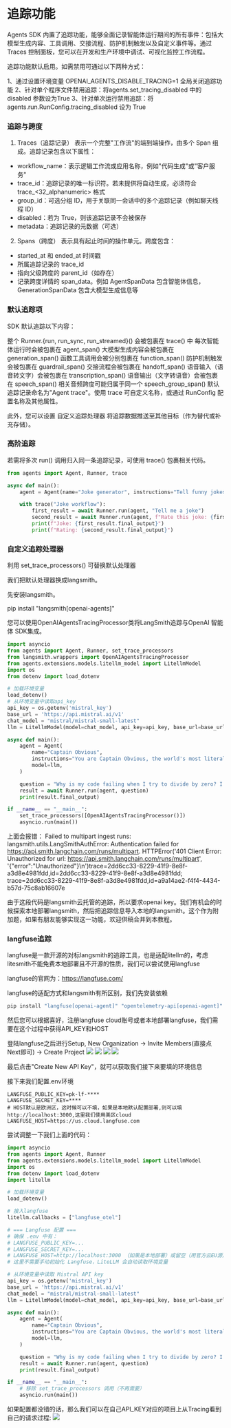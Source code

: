 # 追踪功能
Agents SDK 内置了追踪功能，能够全面记录智能体运行期间的所有事件：包括大模型生成内容、工具调用、交接流程、防护机制触发以及自定义事件等。通过 Traces 控制面板，您可以在开发和生产环境中调试、可视化监控工作流程。

追踪功能默认启用。如需禁用可通过以下两种方式：

1、通过设置环境变量 OPENAI_AGENTS_DISABLE_TRACING=1 全局关闭追踪功能
2、针对单个程序文件禁用追踪：将agents.set_tracing_disabled 中的 disabled 参数设为True
3、针对单次运行禁用追踪：将 agents.run.RunConfig.tracing_disabled 设为 True

### 追踪与跨度
1. Traces（追踪记录） 表示一个完整"工作流"的端到端操作，由多个 Span 组成。追踪记录包含以下属性：
- workflow_name：表示逻辑工作流或应用名称，例如"代码生成"或"客户服务"
- trace_id：追踪记录的唯一标识符。若未提供将自动生成，必须符合 trace_<32_alphanumeric> 格式
- group_id：可选分组 ID，用于关联同一会话中的多个追踪记录（例如聊天线程 ID）
- disabled：若为 True，则该追踪记录不会被保存
- metadata：追踪记录的元数据（可选）


2. Spans（跨度） 表示具有起止时间的操作单元。跨度包含：
- started_at 和 ended_at 时间戳
- 所属追踪记录的 trace_id
- 指向父级跨度的 parent_id（如存在）
- 记录跨度详情的 span_data。例如 AgentSpanData 包含智能体信息，GenerationSpanData 包含大模型生成信息等

### 默认追踪项
SDK 默认追踪以下内容：

整个 Runner.{run, run_sync, run_streamed}() 会被包裹在 trace() 中
每次智能体运行时会被包裹在 agent_span()
大模型生成内容会被包裹在 generation_span()
函数工具调用会被分别包裹在 function_span()
防护机制触发会被包裹在 guardrail_span()
交接流程会被包裹在 handoff_span()
语音输入（语音转文字）会被包裹在 transcription_span()
语音输出（文字转语音）会被包裹在 speech_span()
相关音频跨度可能归属于同一个 speech_group_span()
默认追踪记录命名为"Agent trace"。使用 trace 可自定义名称，或通过 RunConfig 配置名称及其他属性。

此外，您可以设置 自定义追踪处理器 将追踪数据推送至其他目标（作为替代或补充存储）。

### 高阶追踪
若需将多次 run() 调用归入同一条追踪记录，可使用 trace() 包裹相关代码。

```python
from agents import Agent, Runner, trace

async def main():
    agent = Agent(name="Joke generator", instructions="Tell funny jokes.")

    with trace("Joke workflow"): 
        first_result = await Runner.run(agent, "Tell me a joke")
        second_result = await Runner.run(agent, f"Rate this joke: {first_result.final_output}")
        print(f"Joke: {first_result.final_output}")
        print(f"Rating: {second_result.final_output}")
```

### 自定义追踪处理器

利用 set_trace_processors() 可替换默认处理器

我们把默认处理器换成langsmith。

先安装langsmith。

pip install "langsmith[openai-agents]"


您可以使用OpenAIAgentsTracingProcessor类将LangSmith追踪与OpenAI 智能体 SDK集成。
```python
import asyncio
from agents import Agent, Runner, set_trace_processors
from langsmith.wrappers import OpenAIAgentsTracingProcessor
from agents.extensions.models.litellm_model import LitellmModel
import os
from dotenv import load_dotenv

# 加载环境变量
load_dotenv()
# 从环境变量中读取api_key
api_key = os.getenv('mistral_key')
base_url = 'https://api.mistral.ai/v1'
chat_model = "mistral/mistral-small-latest"
llm = LitellmModel(model=chat_model, api_key=api_key, base_url=base_url)

async def main():
    agent = Agent(
        name="Captain Obvious",
        instructions="You are Captain Obvious, the world's most literal technical support agent.",
        model=llm,
    )

    question = "Why is my code failing when I try to divide by zero? I keep getting this error message."
    result = await Runner.run(agent, question)
    print(result.final_output)

if __name__ == "__main__":
    set_trace_processors([OpenAIAgentsTracingProcessor()])
    asyncio.run(main())
```

上面会报错：
Failed to multipart ingest runs: langsmith.utils.LangSmithAuthError: Authentication failed for https://api.smith.langchain.com/runs/multipart. HTTPError('401 Client Error: Unauthorized for url: https://api.smith.langchain.com/runs/multipart', '{"error":"Unauthorized"}\n')trace=2dd6cc33-8229-41f9-8e8f-a3d8e4981fdd,id=2dd6cc33-8229-41f9-8e8f-a3d8e4981fdd; trace=2dd6cc33-8229-41f9-8e8f-a3d8e4981fdd,id=a9a14ae2-f4f4-4434-b57d-75c8ab16607e

由于这段代码是langsmith云托管的追踪，所以要求openai key。我们有机会的时候探索本地部署langsmith，然后把追踪信息导入本地的langsmith。这个作为附加题，如果有朋友能够实现这一功能，欢迎供稿合并到本教程。

### langfuse追踪
langfuse是一款开源的对标langsmith的追踪工具，也是适配litellm的，考虑litesmith不能免费本地部署且不开源的性质，我们可以尝试使用langfuse

langfuse的官网为：https://langfuse.com/

langfuse的适配方式和langsmith有所区别，我们先安装依赖
```bash
pip install "langfuse[openai-agent]" "opentelemetry-api[openai-agent]" "opentelemetry-sdk[openai-agent]" "opentelemetry-exporter-otlp[openai-agent]"
```

然后您可以根据喜好，注册langfuse cloud账号或者本地部署langfuse，我们需要在这个过程中获得API_KEY和HOST

登陆langfuse之后进行Setup, New Organization -> Invite Members(直接点Next即可) -> Create Project
![](./img/09-02-org.png)
![](./img/09-03-memb.png)
![](./img/09-04-proj.png)
![](./img/09-05-apikey.png)

最后点击"Create New API Key"，就可以获取我们接下来要填的环境信息

接下来我们配置.env环境
```env
LANGFUSE_PUBLIC_KEY=pk-lf-****
LANGFUSE_SECRET_KEY=****
# HOST默认是欧洲区，这时候可以不填，如果是本地默认配置部署,则可以填http://localhost:3000,这里我们使用美区cloud
LANGFUSE_HOST=https://us.cloud.langfuse.com
```

尝试调整一下我们上面的代码：
```python
import asyncio
from agents import Agent, Runner 
from agents.extensions.models.litellm_model import LitellmModel
import os
from dotenv import load_dotenv
import litellm

# 加载环境变量
load_dotenv()

# 接入langfuse
litellm.callbacks = ["langfuse_otel"]

# === Langfuse 配置 ===
# 确保 .env 中有：
# LANGFUSE_PUBLIC_KEY=...
# LANGFUSE_SECRET_KEY=...
# LANGFUSE_HOST=http://localhost:3000 （如果是本地部署）或留空（用官方云EU源）
# 这里不需要手动初始化 Langfuse，LiteLLM 会自动读取环境变量

# 从环境变量中读取 Mistral API key
api_key = os.getenv('mistral_key')
base_url = 'https://api.mistral.ai/v1'
chat_model = "mistral/mistral-small-latest"
llm = LitellmModel(model=chat_model, api_key=api_key, base_url=base_url)

async def main():
    agent = Agent(
        name="Captain Obvious",
        instructions="You are Captain Obvious, the world's most literal technical support agent.",
        model=llm,
    )

    question = "Why is my code failing when I try to divide by zero? I keep getting this error message."
    result = await Runner.run(agent, question)
    print(result.final_output)

if __name__ == "__main__":
    # 移除 set_trace_processors 调用（不再需要）
    asyncio.run(main())
```

如果配置都没错的话，那么我们可以在自己API_KEY对应的项目上从Tracing看到自己的请求过程:
![](./img/09-01-fuse.png)